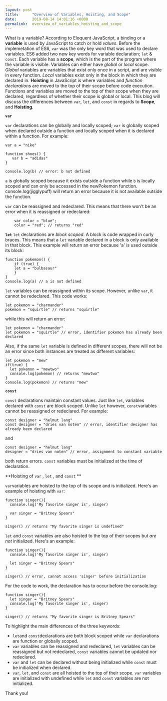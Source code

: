 ```yaml
---
layout: post
title:      "Overview of Variables, Hoisting, and Scope"
date:       2019-08-14 14:01:16 +0000
permalink:  overview_of_variables_hoisting_and_scope
---
```



What is a variable? According to Eloquent JavaScript, a binding or a **variable** is used by JavaScript to catch or hold *values*. Before the implemetation of ES6, `var` was the only key word that was used to declare variables. ES6 added two new key words for variable declaration; `let` & `const`. Each variable has a **scope**, which is the part of the program where the variable is visible. Variables can either have *global* or *local* scope. *Global* variables are variables that exist only once in a script, and are visible in every function. *Local* variables exist only in the block in which they are declared in. **Hoisting** in JavaScript is where variables and *function declarations* are moved to the top of their scope before code execution. Functions and variables are moved to the top of their scope when they are declared, regardless of whether their scope is global or local. This blog will discuss the differences between `var`, `let`, and  `const` in regards to **Scope**, and **Hoisting**.


**`var`**

`var` declarations can be globally and locally scoped; `var` is globally scoped when declared outside a function and locally scoped when it is declared within a function. For example:
```
var a = "nike"

function shoes() {
   var b = "adidas"
}

console.log(b) // error: b not defined
```
`a` is globally scoped because it exists outside a function while `b` is locally scoped and can only be accessed in the newPokemon function. console.log(jigglypuff) will return an error because it is not available outside the function.

`var` can be reassigned and redeclared.  This means that there won't be an error when it is reassigned or redeclared:
```
    var color = "blue";
    color = "red"; // returns "red"
```


**`let`**
`let` declarations are *block scoped*. A block is code wrapped in curly braces. This means that a `let` variable declared in a block is only available in that block. This example will return an error because 'a' is used outside its block:

```
function pokemon() {
	if (true) {
	let a = "bulbasaur" 
	}
}
console.log(a) // a is not defined
```

`let` variables can be reassigned within its scope. However, unlike `var`, it cannot be redeclared.
This code works:
```
let pokemon = "charmander"
pokemon = "squirtle" // returns "squirtle"
```

while this will return an error:
```
let pokemon = "charmander"
let pokemon = "squirtle" // error, identifier pokemon has already been declared
```

Also, if the same `let` variable is defined in different scopes, there will not be an error since both instances are treated as different variables:
```
let pokemon = "mew"
if(true) {
  let pokemon = "mewtwo"
  console.log(pokemon) // returns "mewtwo"
}
console.log(pokemon) // returns "mew"
```


**`const`**

`const` declarations maintain constant values. Just like `let`, variables declared with `const` are block scoped. Unlike `let` however, `const`variables cannot be reassigned or redeclared. For example:
```
const designer = "helmut lang"
const designer = "dries van noten" // error, identifier designer has already been declared
```
and
```
const designer = "helmut lang"
designer = "dries van noten" // error, assignment to constant variable
```
both return errors. `const` variables must be initialized at the time of declaration.



**Hoisting of `var` , `let` , and `const` **

`var`variables are hoisted to the top of its scope and is initialized. Here's an example of hoisting with `var`:

```
function singer(){
  console.log('My favorite singer is', singer)

  var singer = "Britney Spears"
}

singer() // returns "My favorite singer is undefined"
```


`let` and `const` variables are also hoisted to the top of their scopes but *are not* initialized. Here's an example:

```
function singer(){
  console.log('My favorite singer is', singer)

  let singer = "Britney Spears"
}

singer() // error, cannot access 'singer' before initialization
```

For the code to work, the declaration has to occur before the console.log:
```
function singer(){
  let singer = "Britney Spears"
  console.log('My favorite singer is', singer)
}

singer() // returns "My favorite singer is Britney Spears"
```

To highlight the main differences of the three keywords:
* `let`and `const`declarations are both block scoped while `var` declarations are function or globally scoped.
* `var` variables can be reassigned and redeclared, `let` variables can be reassigned but not redeclared, `const` variables cannot be updated nor redeclared.
* `var` and `let` can be declared without being initialized while `const` must be initialized when declared.
* `var`, `let`, and `const` are all hoisted to the top of their scope. `var` variables are initialized with undefined while `let` and `const` variables are not initialized.

Thank you!
